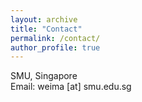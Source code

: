 ```yaml
---
layout: archive
title: "Contact"
permalink: /contact/
author_profile: true
---
```

SMU, Singapore<br>
Email: weima [at] smu.edu.sg

